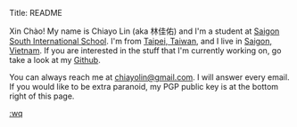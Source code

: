 Title: README

<img src="https://avatars1.githubusercontent.com/u/5305227?v=3&s=460" 
     class="img-responsive img-circle center-block avatar" alt=""/><br/>
Xin Chào! My name is Chiayo Lin (aka 林佳佑) and I'm a student at 
[Saigon South International School][1]. I'm from <a data-fancybox href="https://www.google.com/maps/place/Taipei,+Keelung+City,+Taiwan/@25.0617978,121.5305663,13.12z/data=!4m5!3m4!1s0x3442ac72bce20a99:0x3f6a35cedd0ac2e0!8m2!3d25.0329694!4d121.5654177">Taipei, Taiwan</a>,
and I live in <a data-fancybox href="https://www.google.com/maps/place/Ho+Chi+Minh+City,+Ho+Chi+Minh,+Vietnam/@10.7663877,106.6669456,13.38z/data=!4m5!3m4!1s0x317529292e8d3dd1:0xf15f5aad773c112b!8m2!3d10.8230989!4d106.6296638">Saigon, Vietnam</a>. 
If you are interested in the stuff that I'm currently working on, 
go take a look at my [Github][2].

You can always reach me at <chiayolin@gmail.com>. I will answer every email.
If you would like to be extra paranoid, my PGP public key is at the bottom right 
of this page.


[1]: http://www.ssis.edu.vn/
[t]: https://goo.gl/maps/oGDrf
[s]: https://goo.gl/maps/Skp06
[2]: https://github.com/chiayolin/

[:wq](http://chiayolin.org/continuity)
